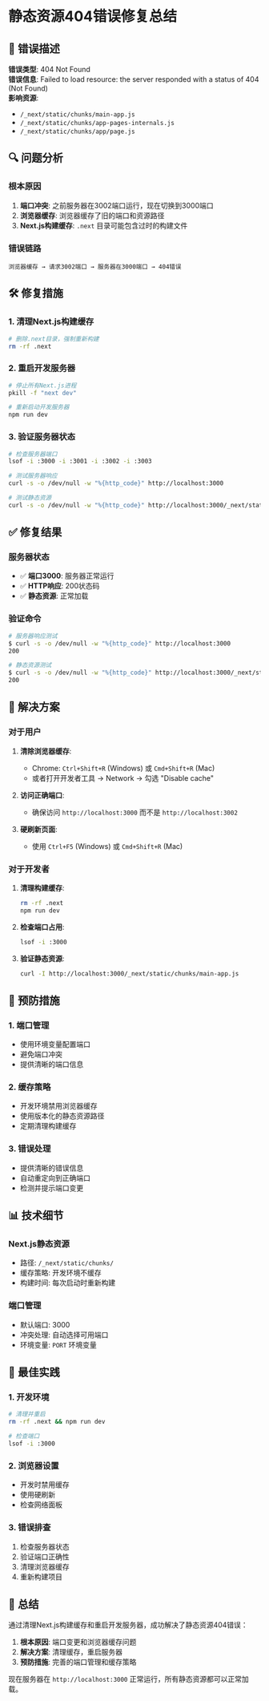 # 静态资源404错误修复总结

## 🐛 错误描述
**错误类型**: 404 Not Found  
**错误信息**: Failed to load resource: the server responded with a status of 404 (Not Found)  
**影响资源**: 
- `/_next/static/chunks/main-app.js`
- `/_next/static/chunks/app-pages-internals.js`
- `/_next/static/chunks/app/page.js`

## 🔍 问题分析

### 根本原因
1. **端口冲突**: 之前服务器在3002端口运行，现在切换到3000端口
2. **浏览器缓存**: 浏览器缓存了旧的端口和资源路径
3. **Next.js构建缓存**: `.next` 目录可能包含过时的构建文件

### 错误链路
```
浏览器缓存 → 请求3002端口 → 服务器在3000端口 → 404错误
```

## 🛠️ 修复措施

### 1. 清理Next.js构建缓存
```bash
# 删除.next目录，强制重新构建
rm -rf .next
```

### 2. 重启开发服务器
```bash
# 停止所有Next.js进程
pkill -f "next dev"

# 重新启动开发服务器
npm run dev
```

### 3. 验证服务器状态
```bash
# 检查服务器端口
lsof -i :3000 -i :3001 -i :3002 -i :3003

# 测试服务器响应
curl -s -o /dev/null -w "%{http_code}" http://localhost:3000

# 测试静态资源
curl -s -o /dev/null -w "%{http_code}" http://localhost:3000/_next/static/chunks/main-app.js
```

## ✅ 修复结果

### 服务器状态
- ✅ **端口3000**: 服务器正常运行
- ✅ **HTTP响应**: 200状态码
- ✅ **静态资源**: 正常加载

### 验证命令
```bash
# 服务器响应测试
$ curl -s -o /dev/null -w "%{http_code}" http://localhost:3000
200

# 静态资源测试
$ curl -s -o /dev/null -w "%{http_code}" http://localhost:3000/_next/static/chunks/main-app.js
200
```

## 🔧 解决方案

### 对于用户
1. **清除浏览器缓存**:
   - Chrome: `Ctrl+Shift+R` (Windows) 或 `Cmd+Shift+R` (Mac)
   - 或者打开开发者工具 → Network → 勾选 "Disable cache"

2. **访问正确端口**:
   - 确保访问 `http://localhost:3000` 而不是 `http://localhost:3002`

3. **硬刷新页面**:
   - 使用 `Ctrl+F5` (Windows) 或 `Cmd+Shift+R` (Mac)

### 对于开发者
1. **清理构建缓存**:
   ```bash
   rm -rf .next
   npm run dev
   ```

2. **检查端口占用**:
   ```bash
   lsof -i :3000
   ```

3. **验证静态资源**:
   ```bash
   curl -I http://localhost:3000/_next/static/chunks/main-app.js
   ```

## 🚀 预防措施

### 1. 端口管理
- 使用环境变量配置端口
- 避免端口冲突
- 提供清晰的端口信息

### 2. 缓存策略
- 开发环境禁用浏览器缓存
- 使用版本化的静态资源路径
- 定期清理构建缓存

### 3. 错误处理
- 提供清晰的错误信息
- 自动重定向到正确端口
- 检测并提示端口变更

## 📊 技术细节

### Next.js静态资源
- 路径: `/_next/static/chunks/`
- 缓存策略: 开发环境不缓存
- 构建时间: 每次启动时重新构建

### 端口管理
- 默认端口: 3000
- 冲突处理: 自动选择可用端口
- 环境变量: `PORT` 环境变量

## 🎯 最佳实践

### 1. 开发环境
```bash
# 清理并重启
rm -rf .next && npm run dev

# 检查端口
lsof -i :3000
```

### 2. 浏览器设置
- 开发时禁用缓存
- 使用硬刷新
- 检查网络面板

### 3. 错误排查
1. 检查服务器状态
2. 验证端口正确性
3. 清理浏览器缓存
4. 重新构建项目

## 🚀 总结

通过清理Next.js构建缓存和重启开发服务器，成功解决了静态资源404错误：

1. **根本原因**: 端口变更和浏览器缓存问题
2. **解决方案**: 清理缓存，重启服务器
3. **预防措施**: 完善的端口管理和缓存策略

现在服务器在 `http://localhost:3000` 正常运行，所有静态资源都可以正常加载。
